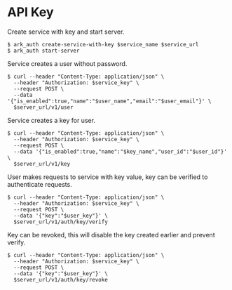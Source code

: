 # API Key

Create service with key and start server.

```shell
$ ark_auth create-service-with-key $service_name $service_url
$ ark_auth start-server
```

Service creates a user without password.

```shell
$ curl --header "Content-Type: application/json" \
  --header "Authorization: $service_key" \
  --request POST \
  --data '{"is_enabled":true,"name":"$user_name","email":"$user_email"}' \
  $server_url/v1/user
```

Service creates a key for user.

```shell
$ curl --header "Content-Type: application/json" \
  --header "Authorization: $service_key" \
  --request POST \
  --data '{"is_enabled":true,"name":"$key_name","user_id":"$user_id"}' \
  $server_url/v1/key
```

User makes requests to service with key value, key can be verified to authenticate requests.

```shell
$ curl --header "Content-Type: application/json" \
  --header "Authorization: $service_key" \
  --request POST \
  --data '{"key":"$user_key"}' \
  $server_url/v1/auth/key/verify
```

Key can be revoked, this will disable the key created earlier and prevent verify.

```shell
$ curl --header "Content-Type: application/json" \
  --header "Authorization: $service_key" \
  --request POST \
  --data '{"key":"$user_key"}' \
  $server_url/v1/auth/key/revoke
```
